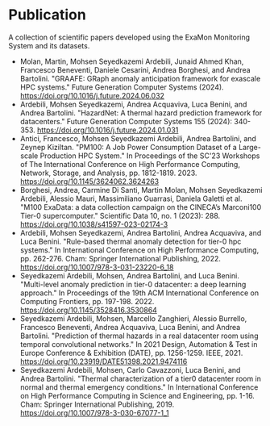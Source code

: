 # Publication
A collection of scientific papers developed using the ExaMon Monitoring System and its datasets.

- Molan, Martin, Mohsen Seyedkazemi Ardebili, Junaid Ahmed Khan, Francesco Beneventi, Daniele Cesarini, Andrea Borghesi, and Andrea Bartolini. "GRAAFE: GRaph anomaly anticipation framework for exascale HPC systems." Future Generation Computer Systems (2024). https://doi.org/10.1016/j.future.2024.06.032
- Ardebili, Mohsen Seyedkazemi, Andrea Acquaviva, Luca Benini, and Andrea Bartolini. "HazardNet: A thermal hazard prediction framework for datacenters." Future Generation Computer Systems 155 (2024): 340-353. https://doi.org/10.1016/j.future.2024.01.031
- Antici, Francesco, Mohsen Seyedkazemi Ardebili, Andrea Bartolini, and Zeynep Kiziltan. "PM100: A Job Power Consumption Dataset of a Large-scale Production HPC System." In Proceedings of the SC'23 Workshops of The International Conference on High Performance Computing, Network, Storage, and Analysis, pp. 1812-1819. 2023. https://doi.org/10.1145/3624062.3624263
- Borghesi, Andrea, Carmine Di Santi, Martin Molan, Mohsen Seyedkazemi Ardebili, Alessio Mauri, Massimiliano Guarrasi, Daniela Galetti et al. "M100 ExaData: a data collection campaign on the CINECA’s Marconi100 Tier-0 supercomputer." Scientific Data 10, no. 1 (2023): 288. https://doi.org/10.1038/s41597-023-02174-3
- Ardebili, Mohsen Seyedkazemi, Andrea Bartolini, Andrea Acquaviva, and Luca Benini. "Rule-based thermal anomaly detection for tier-0 hpc systems." In International Conference on High Performance Computing, pp. 262-276. Cham: Springer International Publishing, 2022. https://doi.org/10.1007/978-3-031-23220-6_18
- Seyedkazemi Ardebili, Mohsen, Andrea Bartolini, and Luca Benini. "Multi-level anomaly prediction in tier-0 datacenter: a deep learning approach." In Proceedings of the 19th ACM International Conference on Computing Frontiers, pp. 197-198. 2022. https://doi.org/10.1145/3528416.3530864
- Seyedkazemi Ardebili, Mohsen, Marcello Zanghieri, Alessio Burrello, Francesco Beneventi, Andrea Acquaviva, Luca Benini, and Andrea Bartolini. "Prediction of thermal hazards in a real datacenter room using temporal convolutional networks." In 2021 Design, Automation & Test in Europe Conference & Exhibition (DATE), pp. 1256-1259. IEEE, 2021. https://doi.org/10.23919/DATE51398.2021.9474116
- Seyedkazemi Ardebili, Mohsen, Carlo Cavazzoni, Luca Benini, and Andrea Bartolini. "Thermal characterization of a tier0 datacenter room in normal and thermal emergency conditions." In International Conference on High Performance Computing in Science and Engineering, pp. 1-16. Cham: Springer International Publishing, 2019. https://doi.org/10.1007/978-3-030-67077-1_1
